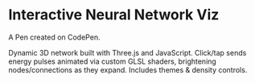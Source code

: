 # Interactive Neural Network Viz

A Pen created on CodePen.



Dynamic 3D network built with Three.js and JavaScript. Click/tap sends energy pulses animated via custom GLSL shaders, brightening nodes/connections as they expand. Includes themes & density controls.